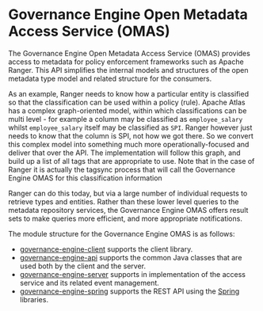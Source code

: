 <!-- SPDX-License-Identifier: CC-BY-4.0 -->
<!-- Copyright Contributors to the ODPi Egeria project. -->

# Governance Engine Open Metadata Access Service (OMAS)

The Governance Engine Open Metadata Access Service (OMAS) provides access to metadata for policy enforcement frameworks
such as Apache Ranger.  This API simplifies the internal models and structures of
the open metadata type model and related structure for the consumers.

As an example, Ranger needs to know how a particular entity is classified so that the
classification can be used within a policy (rule). Apache Atlas has a complex graph-oriented model,
within which classifications can be multi level - for example a column may be classified
as `employee_salary` whilst `employee_salary` itself may be classified as `SPI`.
Ranger however just needs to know that the column is SPI, not how we got there.
So we convert this complex model into something much more 
operationally-focused and deliver that over the API. The implementation will follow this graph,
and build up a list of all tags that are appropriate to use. Note that in the case
of Ranger it is actually the tagsync process that will call the
Governance Engine OMAS for this classification information

Ranger can do this today, but via a large number of individual requests to retrieve
types and entities. Rather than these lower level queries to the metadata repository services,
the Governance Engine OMAS offers result sets to make queries more efficient,
and more appropriate notifications.

The module structure for the Governance Engine OMAS is as follows:

* [governance-engine-client](governance-engine-client) supports the client library.
* [governance-engine-api](governance-engine-api) supports the common Java classes that are used both by the client and the server.
* [governance-engine-server](governance-engine-server) supports in implementation of the access service and its related event management.
* [governance-engine-spring](governance-engine-spring) supports the REST API using the [Spring](../../../developer-resources/Spring.md) libraries.

